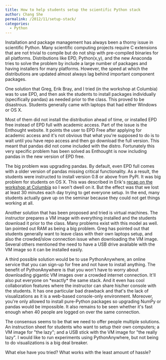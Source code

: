 ```yaml
---
title: How to help students setup the scientific Python stack
author: Chang She
permalink: /2012/11/setup-stack/
categories:
  - Python
---
```

Installation and package management has always been a thorny issue in scientific Python. Many scientific computing projects require C extensions that are not trivial to compile but do not ship with pre-compiled binaries for all platforms. Distributions like EPD, Python(x,y), and the new Anaconda tries to solve the problem by include a large number of packages and having installers for many platforms. However, the speed at which the distributions are updated almost always lag behind important component packages.

One solution that Greg, Erik Bray, and I tried (in the workshop at Columbia) was to use EPD, and then ask the students to install packages individually (specifically pandas) as needed prior to the class. This proved to be disastrous. Students generally came with laptops that had either Windows or OS X.

Most of them did not install the distribution ahead of time, or installed EPD free instead of EPD full with academic access. Part of the issue is the Enthought website. It points the user to EPD Free after applying for academic access and it's not obvious that what you're supposed to do is to wait until you have repo access and then go download the full version. This meant that pandas did not come included with the distro. Fortunately this very specific problem has been solved as Enthought is now including pandas in the new version of EPD free.

The big problem was upgrading pandas. By default, even EPD full comes with a older version of pandas missing critical functionality. As a result, the students were instructed to install version 0.8 or above from PyPI. It was big problem for students on OS X. This was described in Erik's [recap on the workshop at Columbia][1] so I won't dwell on it. But the effect was that we lost at least 30 minutes each day trying to get everyone setup. In the end, many students actually gave up on the seminar because they could not get things working at all.

Another solution that has been proposed and tried is virtual machines. The instructor prepares a VM image with everything installed and the students download it prior to the class. Many problems exist with this model as well. Ian pointed out RAM as being a big problem. Greg has pointed out that students generally want to leave class with their own laptops setup, and also the crowded/slow connection issue when downloading the VM image. Several others mentioned the need to have a USB drive available with the VM image so it can be installed easily.

A third possible solution would be to use PythonAnywhere, an online service that you can sign-up for free and not have to install anything. The benefit of PythonAnywhere is that you won't have to worry about downloading gigantic VM images over a crowded internet connection. It'll also put everyone on \*exactly\* the same stack. And it even has cool collaboration features where the instructor can share his/her console with the students. It has one particular bad drawback and that's the lack of visualizations as it is a web-based console-only environment. Moreover, you're only allowed to install pure-Python packages so upgrading NumPy or pandas would be impossible. It also remains to be seen whether it's fast enough when 40 people are logged on over the same connection.

The consensus seems to be that we need to offer people multiple solutions. An instruction sheet for students who want to setup their own computers; a VM image for "the lazy"; and a USB stick with the VM image for "the really lazy". I would like to run experiments using PythonAnywhere, but not being to do visualizations is a big deal breaker.

What else have you tried? What works with the least amount of hassle?

 [1]: http://teaching.software-carpentry.org/2012/10/05/columbia-university-recap-part-2/ "Columbia University Recap: Part 2"
